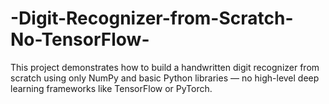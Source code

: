 # -Digit-Recognizer-from-Scratch-No-TensorFlow-
This project demonstrates how to build a handwritten digit recognizer from scratch using only NumPy and basic Python libraries — no high-level deep learning frameworks like TensorFlow or PyTorch.
